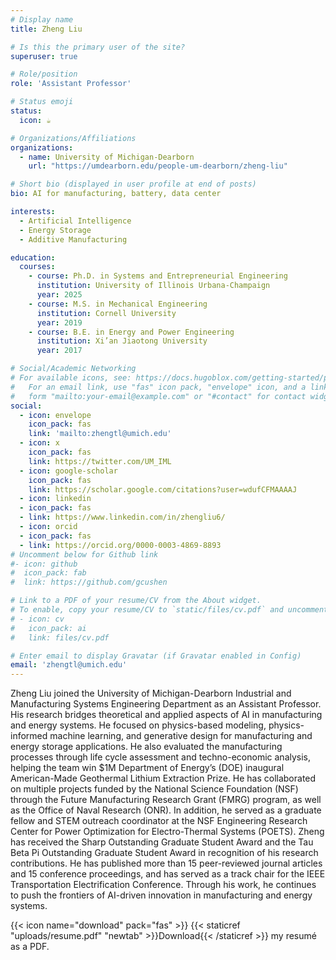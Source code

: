 ```yaml
---
# Display name
title: Zheng Liu

# Is this the primary user of the site?
superuser: true

# Role/position
role: 'Assistant Professor'

# Status emoji
status:
  icon: ☕️

# Organizations/Affiliations
organizations:
  - name: University of Michigan-Dearborn
    url: "https://umdearborn.edu/people-um-dearborn/zheng-liu"

# Short bio (displayed in user profile at end of posts)
bio: AI for manufacturing, battery, data center

interests:
  - Artificial Intelligence
  - Energy Storage
  - Additive Manufacturing

education:
  courses:
    - course: Ph.D. in Systems and Entrepreneurial Engineering
      institution: University of Illinois Urbana-Champaign
      year: 2025
    - course: M.S. in Mechanical Engineering
      institution: Cornell University
      year: 2019
    - course: B.E. in Energy and Power Engineering
      institution: Xi’an Jiaotong University
      year: 2017

# Social/Academic Networking
# For available icons, see: https://docs.hugoblox.com/getting-started/page-builder/#icons
#   For an email link, use "fas" icon pack, "envelope" icon, and a link in the
#   form "mailto:your-email@example.com" or "#contact" for contact widget.
social:
  - icon: envelope
    icon_pack: fas
    link: 'mailto:zhengtl@umich.edu'
  - icon: x
    icon_pack: fas
    link: https://twitter.com/UM_IML
  - icon: google-scholar
    icon_pack: fas
    link: https://scholar.google.com/citations?user=wdufCFMAAAAJ
  - icon: linkedin
  - icon_pack: fas
  - link: https://www.linkedin.com/in/zhengliu6/
  - icon: orcid
  - icon_pack: fas
  - link: https://orcid.org/0000-0003-4869-8893
# Uncomment below for Github link
#- icon: github
#  icon_pack: fab
#  link: https://github.com/gcushen

# Link to a PDF of your resume/CV from the About widget.
# To enable, copy your resume/CV to `static/files/cv.pdf` and uncomment the lines below.
# - icon: cv
#   icon_pack: ai
#   link: files/cv.pdf

# Enter email to display Gravatar (if Gravatar enabled in Config)
email: 'zhengtl@umich.edu'
---
```


Zheng Liu joined the University of Michigan-Dearborn Industrial and Manufacturing Systems Engineering Department as an Assistant Professor. His research bridges theoretical and applied aspects of AI in manufacturing and energy systems. He focused on physics-based modeling, physics-informed machine learning, and generative design for manufacturing and energy storage applications. He also evaluated the manufacturing processes through life cycle assessment and techno-economic analysis, helping the team win $1M Department of Energy’s (DOE) inaugural American-Made Geothermal Lithium Extraction Prize. He has collaborated on multiple projects funded by the National Science Foundation (NSF) through the Future Manufacturing Research Grant (FMRG) program, as well as the Office of Naval Research (ONR). In addition, he served as a graduate fellow and STEM outreach coordinator at the NSF Engineering Research Center for Power Optimization for Electro-Thermal Systems (POETS). Zheng has received the Sharp Outstanding Graduate Student Award and the Tau Beta Pi Outstanding Graduate Student Award in recognition of his research contributions. He has published more than 15 peer-reviewed journal articles and 15 conference proceedings, and has served as a track chair for the IEEE Transportation Electrification Conference. Through his work, he continues to push the frontiers of AI-driven innovation in manufacturing and energy systems.


{{< icon name="download" pack="fas" >}} {{< staticref "uploads/resume.pdf" "newtab" >}}Download{{< /staticref >}} my resumé as a PDF.
